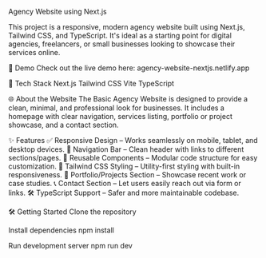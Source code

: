 Agency Website using Next.js

This project is a responsive, modern agency website built using Next.js, Tailwind CSS, and TypeScript. It's ideal as a starting point for digital agencies, freelancers, or small businesses looking to showcase their services online.

🚀 Demo
Check out the live demo here: agency-website-nextjs.netlify.app

🧰 Tech Stack
Next.js
Tailwind CSS
Vite
TypeScript

🌐 About the Website
The Basic Agency Website is designed to provide a clean, minimal, and professional look for businesses. It includes a homepage with clear navigation, services listing, portfolio or project showcase, and a contact section.

✨ Features
✅ Responsive Design – Works seamlessly on mobile, tablet, and desktop devices.
🔗 Navigation Bar – Clean header with links to different sections/pages.
🧩 Reusable Components – Modular code structure for easy customization.
🎨 Tailwind CSS Styling – Utility-first styling with built-in responsiveness.
💼 Portfolio/Projects Section – Showcase recent work or case studies.
📞 Contact Section – Let users easily reach out via form or links.
🛠️ TypeScript Support – Safer and more maintainable codebase.

🛠️ Getting Started
Clone the repository

Install dependencies
npm install

Run development server
npm run dev
